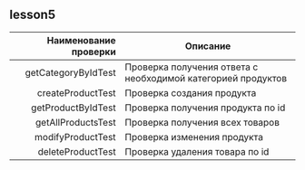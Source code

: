 ## lesson5
|Наименование проверки |    Описание                                                  |
|---------------------:|--------------------------------------------------------------|
| getCategoryByIdTest  | Проверка получения ответа с необходимой категорией продуктов |
| createProductTest    | Проверка создания продукта                                   |
| getProductByIdTest   | Проверка получения продукта по id                            |
| getAllProductsTest   | Проверка получения всех товаров                              |
| modifyProductTest    | Проверка изменения продукта                                  |
| deleteProductTest    | Проверка удаления товара по id                               |

